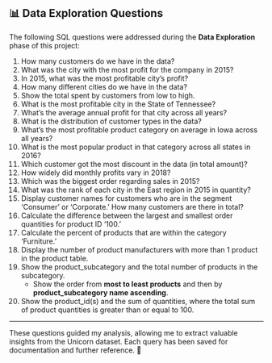 ## 📊 **Data Exploration Questions**  

The following SQL questions were addressed during the **Data Exploration** phase of this project:  

1. How many customers do we have in the data?  
2. What was the city with the most profit for the company in 2015?  
3. In 2015, what was the most profitable city’s profit?  
4. How many different cities do we have in the data?  
5. Show the total spent by customers from low to high.  
6. What is the most profitable city in the State of Tennessee?  
7. What’s the average annual profit for that city across all years?  
8. What is the distribution of customer types in the data?  
9. What’s the most profitable product category on average in Iowa across all years?  
10. What is the most popular product in that category across all states in 2016?  
11. Which customer got the most discount in the data (in total amount)?  
12. How widely did monthly profits vary in 2018?  
13. Which was the biggest order regarding sales in 2015?  
14. What was the rank of each city in the East region in 2015 in quantity?  
15. Display customer names for customers who are in the segment ‘Consumer’ or ‘Corporate.’ How many customers are there in total?  
16. Calculate the difference between the largest and smallest order quantities for product ID ‘100.’  
17. Calculate the percent of products that are within the category ‘Furniture.’  
18. Display the number of product manufacturers with more than 1 product in the product table.  
19. Show the product_subcategory and the total number of products in the subcategory.  
    - Show the order from **most to least products** and then by **product_subcategory name ascending**.  
20. Show the product_id(s) and the sum of quantities, where the total sum of product quantities is greater than or equal to 100.  

---

These questions guided my analysis, allowing me to extract valuable insights from the Unicorn dataset. Each query has been saved for documentation and further reference. 🚀  